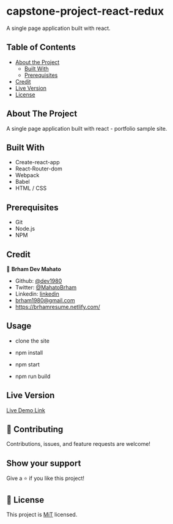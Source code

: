 # capstone-project-react-redux
A single page application built with react.
<!-- TABLE OF CONTENTS -->
## Table of Contents

* [About the Project](#about-the-project)
  * [Built With](#built-with)
  * [Prerequisites](#prerequisites)
* [Credit](#credit)
* [Live Version](#live-version)
* [License](#license)


## About The Project

A single page application built with react - portfolio sample site.

## Built With

- Create-react-app
- React-Router-dom
- Webpack
- Babel
- HTML / CSS

## Prerequisites
 - Git
 - Node.js
 - NPM

## Credit

👤 **Brham Dev Mahato**

-   Github: [@dev1980](https://github.com/dev1980)
-   Twitter: [@MahatoBrham](https://twitter.com/MahatoBrham)
-   Linkedin: [linkedin](https://www.linkedin.com/in/dev1980/)
-   <brham1980@gmail.com>
-   <https://brhamresume.netlify.com/>

## Usage
- clone the site
- npm install

- npm start
- npm run build 



## Live Version

[Live Demo Link](https://admirable-selkie-d35f59.netlify.app/)


## 🤝 Contributing

Contributions, issues, and feature requests are welcome!

## Show your support

Give a ⭐️ if you like this project!

## 📝 License

This project is [MiT](https://opensource.org/licenses/MIT) licensed.
